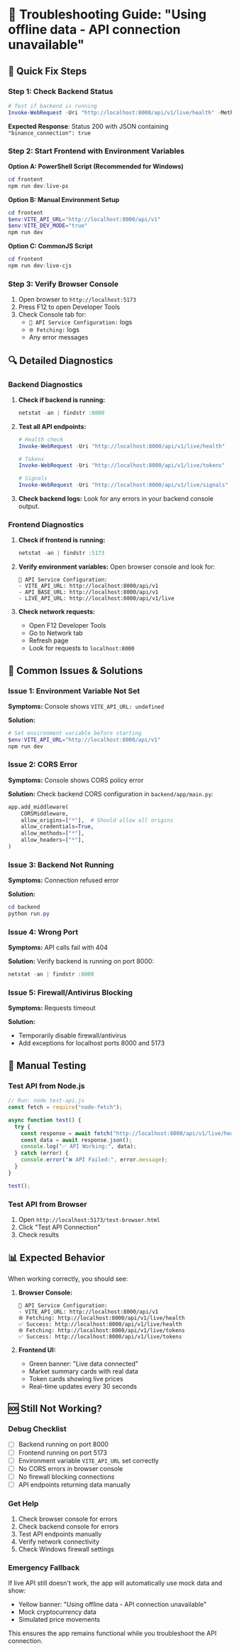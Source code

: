 # 🔧 Troubleshooting Guide: "Using offline data - API connection unavailable"

## 🎯 Quick Fix Steps

### Step 1: Check Backend Status

```powershell
# Test if backend is running
Invoke-WebRequest -Uri "http://localhost:8000/api/v1/live/health" -Method GET
```

**Expected Response**: Status 200 with JSON containing `"binance_connection": true`

### Step 2: Start Frontend with Environment Variables

**Option A: PowerShell Script (Recommended for Windows)**

```powershell
cd frontent
npm run dev:live-ps
```

**Option B: Manual Environment Setup**

```powershell
cd frontent
$env:VITE_API_URL="http://localhost:8000/api/v1"
$env:VITE_DEV_MODE="true"
npm run dev
```

**Option C: CommonJS Script**

```powershell
cd frontent
npm run dev:live-cjs
```

### Step 3: Verify Browser Console

1. Open browser to `http://localhost:5173`
2. Press F12 to open Developer Tools
3. Check Console tab for:
   - `🔧 API Service Configuration:` logs
   - `🌐 Fetching:` logs
   - Any error messages

## 🔍 Detailed Diagnostics

### Backend Diagnostics

1. **Check if backend is running:**

   ```powershell
   netstat -an | findstr :8000
   ```

2. **Test all API endpoints:**

   ```powershell
   # Health check
   Invoke-WebRequest -Uri "http://localhost:8000/api/v1/live/health"

   # Tokens
   Invoke-WebRequest -Uri "http://localhost:8000/api/v1/live/tokens"

   # Signals
   Invoke-WebRequest -Uri "http://localhost:8000/api/v1/live/signals"
   ```

3. **Check backend logs:**
   Look for any errors in your backend console output.

### Frontend Diagnostics

1. **Check if frontend is running:**

   ```powershell
   netstat -an | findstr :5173
   ```

2. **Verify environment variables:**
   Open browser console and look for:

   ```
   🔧 API Service Configuration:
   - VITE_API_URL: http://localhost:8000/api/v1
   - API_BASE_URL: http://localhost:8000/api/v1
   - LIVE_API_URL: http://localhost:8000/api/v1/live
   ```

3. **Check network requests:**
   - Open F12 Developer Tools
   - Go to Network tab
   - Refresh page
   - Look for requests to `localhost:8000`

## 🚨 Common Issues & Solutions

### Issue 1: Environment Variable Not Set

**Symptoms:** Console shows `VITE_API_URL: undefined`

**Solution:**

```powershell
# Set environment variable before starting
$env:VITE_API_URL="http://localhost:8000/api/v1"
npm run dev
```

### Issue 2: CORS Error

**Symptoms:** Console shows CORS policy error

**Solution:** Check backend CORS configuration in `backend/app/main.py`:

```python
app.add_middleware(
    CORSMiddleware,
    allow_origins=["*"],  # Should allow all origins
    allow_credentials=True,
    allow_methods=["*"],
    allow_headers=["*"],
)
```

### Issue 3: Backend Not Running

**Symptoms:** Connection refused error

**Solution:**

```powershell
cd backend
python run.py
```

### Issue 4: Wrong Port

**Symptoms:** API calls fail with 404

**Solution:** Verify backend is running on port 8000:

```powershell
netstat -an | findstr :8000
```

### Issue 5: Firewall/Antivirus Blocking

**Symptoms:** Requests timeout

**Solution:**

- Temporarily disable firewall/antivirus
- Add exceptions for localhost ports 8000 and 5173

## 🔧 Manual Testing

### Test API from Node.js

```javascript
// Run: node test-api.js
const fetch = require("node-fetch");

async function test() {
  try {
    const response = await fetch("http://localhost:8000/api/v1/live/health");
    const data = await response.json();
    console.log("✅ API Working:", data);
  } catch (error) {
    console.error("❌ API Failed:", error.message);
  }
}

test();
```

### Test API from Browser

1. Open `http://localhost:5173/test-browser.html`
2. Click "Test API Connection"
3. Check results

## 📊 Expected Behavior

When working correctly, you should see:

1. **Browser Console:**

   ```
   🔧 API Service Configuration:
   - VITE_API_URL: http://localhost:8000/api/v1
   🌐 Fetching: http://localhost:8000/api/v1/live/health
   ✅ Success: http://localhost:8000/api/v1/live/health
   🌐 Fetching: http://localhost:8000/api/v1/live/tokens
   ✅ Success: http://localhost:8000/api/v1/live/tokens
   ```

2. **Frontend UI:**
   - Green banner: "Live data connected"
   - Market summary cards with real data
   - Token cards showing live prices
   - Real-time updates every 30 seconds

## 🆘 Still Not Working?

### Debug Checklist

- [ ] Backend running on port 8000
- [ ] Frontend running on port 5173
- [ ] Environment variable `VITE_API_URL` set correctly
- [ ] No CORS errors in browser console
- [ ] No firewall blocking connections
- [ ] API endpoints returning data manually

### Get Help

1. Check browser console for errors
2. Check backend console for errors
3. Test API endpoints manually
4. Verify network connectivity
5. Check Windows firewall settings

### Emergency Fallback

If live API still doesn't work, the app will automatically use mock data and show:

- Yellow banner: "Using offline data - API connection unavailable"
- Mock cryptocurrency data
- Simulated price movements

This ensures the app remains functional while you troubleshoot the API connection.
